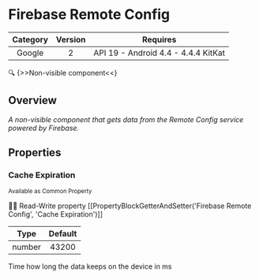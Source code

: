 # Firebase Remote Config

| Category | Version | Requires |
|:--------:|:-------:|:--------:|
|Google|2|API 19 - Android 4.4 - 4.4.4 KitKat|

:mag: {>>Non-visible component<<}

## Overview

_A non-visible component that gets data from the Remote Config service powered by Firebase._

## Properties

### Cache Expiration

<small>Available as Common Property</small>

:eyes::pencil: Read-Write property
[[PropertyBlockGetterAndSetter('Firebase Remote Config', 'Cache Expiration')]]

| Type | Default |
|:----:|:-------:|
|number|43200|

Time how long the data keeps on the device in ms